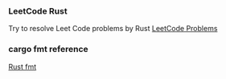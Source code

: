 ### LeetCode Rust
Try to resolve Leet Code problems by Rust 
[LeetCode Problems](https://leetcode.com/problemset/all/)

### cargo fmt reference
[Rust fmt](https://rust-lang.github.io/rustfmt/)
